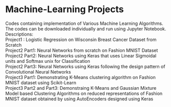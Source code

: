 
# Machine-Learning Projects
Codes containing implementation of Various Machine Learning Algorithms.<br>
The codes can be downloaded individually and run using Jupyter Notebook.<br>
Descriptions:<br>
Project1 : Logistic Regression on Wisconsin Breast Cancer Dataset from Scratch <br>
Project2 Part1: Neural Networks from scratch on Fashion MNIST Dataset <br>
Project2 Part2: Neural Networks using Keras that uses Linear Sigmoidal units and Softmax unix for Classification <br>
Project2 Part3: Neural Networks using Keras following the design pattern of Convolutional Neural Networks <br>
Project3 Part1: Demonstrating K-Means clustering algorithm on Fashion MNIST dataset using Scikit-Learn <br>
Project3 Part2 and Part3: Demonstraing K-Means and Gaussian Mixture Model based Clustering Algorithms on reduced representations of Fashion MNIST dataset obtained by using AutoEncoders designed using Keras <br>

